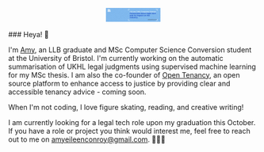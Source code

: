 <p align="center"><img src="header.png"width=22%>
</p>
### Heya! 👋

I'm [Amy](https://www.amyconroy.co.uk), an LLB graduate and MSc Computer Science Conversion student at the University of Bristol. I'm currently working on the automatic summarisation of UKHL legal judgments using supervised machine learning for my MSc thesis. I am also the co-founder of [Open Tenancy](https://github.com/open-tenancy), an open source platform to enhance access to justice by providing clear and accessible tenancy advice - coming soon. 

When I'm not coding, I love figure skating, reading, and creative writing! 

I am currently looking for a legal tech role upon my graduation this October. If you have a role or project you think would interest me, feel free to reach out to me on amyeileenconroy@gmail.com. 👯😄✨

<!--
**amyconroy/amyconroy** is a ✨ _special_ ✨ repository because its `README.md` (this file) appears on your GitHub profile.

Here are some ideas to get you started:

- 🔭 I’m currently working on ...
- 🌱 I’m currently learning ...
- 👯 I’m looking to collaborate on ...
- 🤔 I’m looking for help with ...
- 💬 Ask me about ...
- 📫 How to reach me: ...
- 😄 Pronouns: ...
- ⚡ Fun fact: ...
-->
